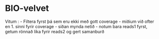# BIO-velvet

Vitum : 
    - Filtera fyrst þá sem eru ekki með gott coverage 
    - miðium við ofter en 1. sinni fyrir coverage
    - síðan mynda netið
    - notum bara reads1 fyrst, getum rönnað líka fyrir reads2 og gert samanburð
    